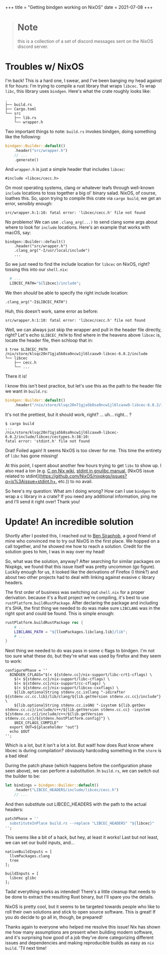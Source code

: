 +++
title = "Getting bindgen working on NixOS"
date = 2021-07-08
+++

> # Note
> this is a collection of a set of discord messages sent on the NixOS discord server.

# Troubles w/ NixOS

I'm back! This is a hard one, I swear, and I've been banging my head against it for hours: I'm trying to compile a rust library that wraps `libcec`. To wrap `libc`, this library uses `bindgen`. Here's what the crate roughly looks like:
```
.
├── build.rs
├── Cargo.toml
└── src
    ├── lib.rs
    └── wrapper.h
```
Two important things to note: `build.rs` invokes bindgen, doing something like the following:
```rust
bindgen::Builder::default()
    .header("src/wrapper.h")
    // ...
    .generate()
```
And `wrapper.h` is just a simple header that includes `libcec`:
```
#include <libcec/cecc.h>
```
On most operating systems, clang or whatever leafs through well-known `include` locations to toss together a big ol' binary salad. NixOS, of course, loathes this. So, upon trying to compile this crate via `cargo build`, we get an error, sensibly enough:
```
src/wrapper.h:1:10: fatal error: 'libcec/cecc.h' file not found
```
No problemo! We can use `.clang_arg(...)` to send clang some args about where to look for `include` locations. Here's an example that works with macOS, say:
```
bindgen::Builder::default()
    .header("src/wrapper.h")
    .clang_arg("-I/usr/local/include")
    ...
```
So we just need to find the include location for `libcec` on NixOS, right? tossing this into our `shell.nix`:
```nix
  # ...
  LIBCEC_PATH="${libcec}/include";
```
We then *should* be able to specify the right include location:
```
.clang_arg("-I$LIBCEC_PATH")
```
Huh, this doesn't work, same error as before:
```
src/wrapper.h:1:10: fatal error: 'libcec/cecc.h' file not found
```
Well, we can always just skip the wrapper and pull in the header file directly, right? Let's echo `$LIBCEC_PATH` to find where in the heavens above `libcec` is, locate the header file, then schloop that in:
```
$ tree $LIBCEC_PATH
/nix/store/klsqc20n71gja5b8sa9ncw1jl6lcaxw9-libcec-6.0.2/include
└── libcec
    ├── cecc.h
    └── ...
```
There it is!

I know this isn't best practice, but let's use this as the path to the header file we want in `build.rs`:
```rust
bindgen::Builder::default()
    .header("/nix/store/klsqc20n71gja5b8sa9ncw1jl6lcaxw9-libcec-6.0.2/include/libcec/cecc.h")
```
It's not the prettiest, but it should work, right? ... uh... right... ?
```
$ cargo build
...
/nix/store/klsqc20n71gja5b8sa9ncw1jl6lcaxw9-libcec-6.0.2/include/libcec/cectypes.h:38:10:
fatal error: 'stdint.h' file not found
```
Drat! Foiled again! It seems NixOS is too clever for me. This time the entirety of `libc` has gone missing!

At this point, I spent about another few hours trying to get `libc` to show up. I also read a ton (e.g. [C on Nix wiki](https://nixos.wiki/wiki/C), [stdint in gnulibc manual](https://www.gnu.org/software/gnulib/manual/html_node/stdint_002eh.html), [NixOS issue related to stdint](https://github.com/NixOS/nixpkgs/issues?q=is%3Aissue+stdint.h+, etc.)) to no avail.

So here's my question: What am I doing wrong? How can I use `bindgen` to wrap a c library in a crate? If you need any additional information, ping me and I'll send it right over! Thank you!

# Update! An incredible solution

Shortly after I posted this, I reached out to [Ben Siraphob](https://github.com/Siraben), a good friend of mine who convinced me to try out NixOS in the first place. We hopped on a call together, and he showed me how to reach a solution. Credit for the solution goes to him, I was in way over my head!

So, what was the solution, anyway? After searching for similar packages on Nixpkgs, we found that this issue itself was pretty uncommon (go figure). Luckily enough for us, it looked like the derivations of Firefox (I think?) and about two other projects had to deal with linking against evasive c library headers.

The first order of business was switching out `shell.nix` for a proper derivation. because it's a Rust project we're compiling, it's best to use `rustPlatform.buildRustPackage`. After declaring the package and including it's SHA, the first thing we needed to do was make sure `LIBCLANG` was in the right spot and could be found. This is simple enough:

```nix
rustPlatform.buildRustPackage rec {
    # ...
    LIBCLANG_PATH = "${llvmPackages.libclang.lib}/lib";
    # ...
}
```

Next thing we needed to do was pass in some c flags to bindgen. I'm not too sure what these do, but they're what was used by firefox and they seem to work:

```
configurePhase = ''
  BINDGEN_CFLAGS="$(< ${stdenv.cc}/nix-support/libc-crt1-cflags) \
    $(< ${stdenv.cc}/nix-support/libc-cflags) \
    $(< ${stdenv.cc}/nix-support/cc-cflags) \
    $(< ${stdenv.cc}/nix-support/libcxx-cxxflags) \
    ${lib.optionalString stdenv.cc.isClang "-idirafter ${stdenv.cc.cc.lib}/lib/clang/${lib.getVersion stdenv.cc.cc}/include"} \
    ${lib.optionalString stdenv.cc.isGNU "-isystem ${lib.getDev stdenv.cc.cc}/include/c++/${lib.getVersion stdenv.cc.cc} -isystem ${stdenv.cc.cc}/include/c++/${lib.getVersion stdenv.cc.cc}/${stdenv.hostPlatform.config}"} \
    $NIX_CFLAGS_COMPILE"
  export OUT=${placeholder "out"}
  echo $OUT
'';
```

Which is a lot, but it isn't a lot a lot. But wait! how does Rust know where libcec is during compilation? obviously hardcoding something in the `store` is a bad idea!

During the patch phase (which happens before the configuration phase seen above), we can perform a substitution. In `build.rs`, we can switch out the builder to be:

```rust
let bindings = bindgen::Builder::default()
    .header("LIBCEC_HEADERS/include/libcec/cecc.h")
    // ...
```

And then substitute out LIBCEC_HEADERS with the path to the actual headers:

```nix
patchPhase = ''
  substituteInPlace build.rs --replace "LIBCEC_HEADERS" "${libcec}"
'';
```

This seems like a bit of a hack, but hey, at least it works! Last but not least, we can set our build inputs, and...

```
nativeBuildInputs = [
  llvmPackages.clang
  tree
];

buildInputs = [
  libcec glibc
];
```

Tada! everything works as intended! There's a little cleanup that needs to be done to extract the resulting Rust binary, but I'll spare you the details.

NixOS is pretty cool, but it seems to be targeted towards people who like to roll their own solutions and stick to open source software. This is great! If you do decide to go all in, though, be prepared!

Thanks again to everyone who helped me resolve this issue! Nix has shown me how many assumptions are present when building modern software, and it's surprising how good of a job they've done categorizing different issues and dependencies and making reproducible builds as easy as `nix build`. 'Til next time!
